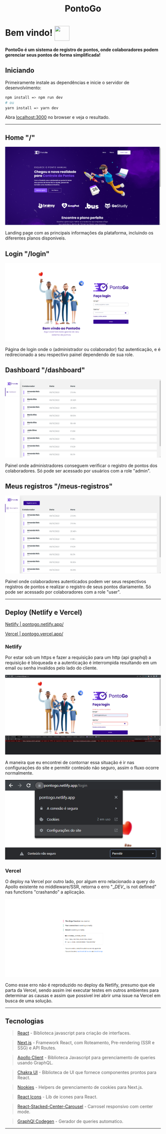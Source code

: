 <h1 align='center'>PontoGo</h1>

# Bem vindo! <img src='https://i.pinimg.com/originals/40/43/38/404338369637686522f6377974b7b78d.gif' width='48' height='48' align=center />

#### PontoGo é um sistema de registro de pontos, onde colaboradores podem gerenciar seus pontos de forma simplificada!

## Iniciando

Primeiramente instale as dependências e inicie o servidor de desenvolvimento:

```bash
npm install => npm run dev
# ou
yarn install => yarn dev
```

Abra [localhost:3000](http://localhost:3000) no browser e veja o resultado.

---

## Home "/"

![Home](./public/design/home.png)

Landing page com as principais informações da plataforma, incluindo os diferentes planos disponiveis.

## Login "/login"

![Login](./public/design/login.png)

Página  de login onde o (administrador ou colaborador) faz autenticação, e é redirecionado a seu respectivo painel dependendo de sua role.

## Dashboard "/dashboard"

![Dashboard](./public/design/dashboard.png)

Painel onde administradores conseguem verificar o registro de pontos dos colaboradores. Só pode ser acessado por usuários com a role "admin". 

## Meus registros "/meus-registros"

![MyRegisters](./public/design/myregisters.png)

Painel onde colaboradores autenticados podem ver seus respectivos registros de pontos e realizar o registro de seus pontos diariamente. Só pode ser acessado por colaboradores com a role "user".

---

## Deploy (Netlify e Vercel)

[Netlify | pontogo.netlify.app/](https://pontogo.netlify.app/)

[Vercel | pontogo.vercel.app/](https://pontogo.vercel.app/) 

### Netlify

Por estar sob um https e fazer a requisição para um http (api graphql) a requisição é bloqueada e a autenticação é interrompida resultando em um email ou senha invalidos pelo lado do cliente.

![Error](./public/design/httperror.png)

A maneira que eu encontrei de contornar essa situação é ir nas configurações do site e permitir conteúdo não seguro, assim o fluxo ocorre normalmente.

![Step1](./public/design/step1.png)
![Step2](./public/design/step2.png)

### Vercel

O deploy na Vercel por outro lado, por algum erro relacionado a query do Apollo existente no middleware/SSR, retorna o erro "\__DEV__ is not defined" nas functions "crashando" a aplicação.

![Step1](./public/design/vercelError.png)

Como esse erro não é reproduzido no deploy da Netlify, presumo que ele parta da Vercel, sendo assim irei executar testes em outros ambientes para determinar as causas e assim que possivel irei abrir uma issue na Vercel em busca de uma solução.

---

## Tecnologias

> [React](https://reactjs.org/) - Biblioteca javascript para criação de interfaces.

> [Next.js](https://nextjs.org/) - Framework React, com Roteamento, Pre-rendering (SSR e SSG) e API Routes.

> [Apollo Client](https://www.apollographql.com/docs/react/) - Biblioteca Javascript para gerenciamento de queries usando GraphQL.

> [Chakra UI](https://chakra-ui.com/) - Biblioteca de UI que fornece componentes prontos para React.

> [Nookies](https://github.com/maticzav/nookies) - Helpers de gerenciamento de cookies para Next.js.

> [React Icons](https://react-icons.github.io/react-icons/) - Lib de icones para React.

> [React-Stacked-Center-Carousel](https://botdanny.github.io/react-stacked-center-carousel/#/) - Carrosel responsivo com center mode.

> [GraphQl Codegen](https://www.the-guild.dev/graphql/codegen/docs/getting-started) - Gerador de queries automatico. 

---




